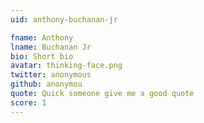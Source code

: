 ```yaml
---
uid: anthony-buchanan-jr

fname: Anthony
lname: Buchanan Jr
bio: Short bio
avatar: thinking-face.png
twitter: anonymous
github: anonymou
quote: Quick someone give me a good quote
score: 1
---
```

